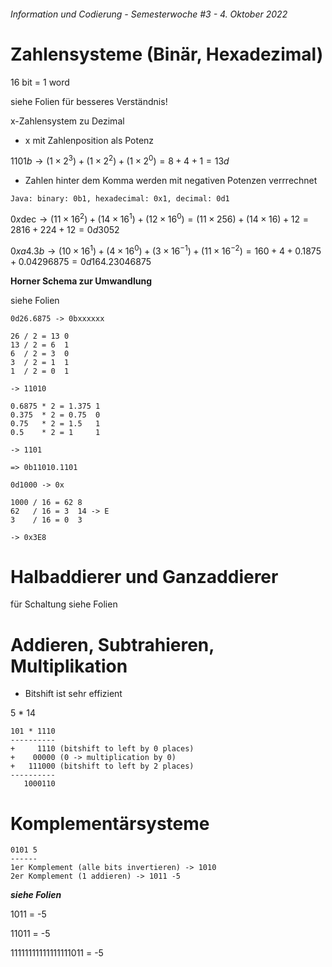 ###### Information und Codierung - Semesterwoche #3 - 4. Oktober 2022

# Zahlensysteme (Binär, Hexadezimal)

16 bit = 1 word

siehe Folien für besseres Verständnis!

x-Zahlensystem zu Dezimal

- x mit Zahlenposition als Potenz

$1101b \to (1 \times 2^3) + (1 \times 2^2) + (1 \times 2^0) = 8 + 4 + 1 = 13d$

- Zahlen hinter dem Komma werden mit negativen Potenzen verrrechnet

`Java: binary: 0b1, hexadecimal: 0x1, decimal: 0d1`

$0x\mathrm{dec} \to (11 \times 16^2) + (14 \times 16^1) + (12 \times 16^0) = (11 \times 256) + (14 \times 16) + 12 = 2816 + 224 + 12 = 0d3052$

$0xa4.3b \to (10 \times 16^1) + (4 \times 16^0) + (3 \times 16^{-1}) + (11 \times 16^{-2}) = 160 + 4 + 0.1875 + 0.04296875 = 0d164.23046875$

**Horner Schema zur Umwandlung**

siehe Folien

```
0d26.6875 -> 0bxxxxxx

26 / 2 = 13 0
13 / 2 = 6  1
6  / 2 = 3  0
3  / 2 = 1  1
1  / 2 = 0  1

-> 11010

0.6875 * 2 = 1.375 1
0.375  * 2 = 0.75  0
0.75   * 2 = 1.5   1
0.5    * 2 = 1     1

-> 1101

=> 0b11010.1101

0d1000 -> 0x

1000 / 16 = 62 8
62   / 16 = 3  14 -> E
3    / 16 = 0  3

-> 0x3E8
```

# Halbaddierer und Ganzaddierer

für Schaltung siehe Folien

# Addieren, Subtrahieren, Multiplikation

- Bitshift ist sehr effizient

5 * 14

```
101 * 1110
----------
+     1110 (bitshift to left by 0 places)
+    00000 (0 -> multiplication by 0)
+   111000 (bitshift to left by 2 places)
----------
   1000110
```

# Komplementärsysteme

```
0101 5
------
1er Komplement (alle bits invertieren) -> 1010
2er Komplement (1 addieren) -> 1011 -5
```

***siehe Folien***

1011 = -5

11011 = -5

11111111111111111011 = -5
